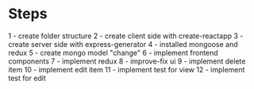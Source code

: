 # Steps

1 - create folder structure
2 - create client side with create-reactapp
3 - create server side with express-generator
4 - installed mongoose and redux
5 - create mongo model "change"
6 - implement frontend components
7 - implement redux
8 - improve-fix ui
9 - implement delete item
10 - implement edit item
11 - implement test for view
12 - implement test for edit
